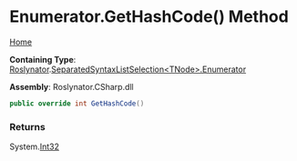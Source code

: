 <a name="_Top"></a>

# Enumerator\.GetHashCode\(\) Method

[Home](../../../../README.md#_Top)

**Containing Type**: [Roslynator](../../../README.md#_Top)\.[SeparatedSyntaxListSelection\<TNode>.Enumerator](../README.md#_Top)

**Assembly**: Roslynator\.CSharp\.dll

```csharp
public override int GetHashCode()
```

### Returns

System\.[Int32](https://docs.microsoft.com/en-us/dotnet/api/system.int32)

